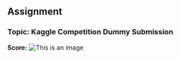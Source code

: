 ## Assignment

### Topic: Kaggle Competition Dummy Submission

**Score:**
![This is an image](/img.png)

